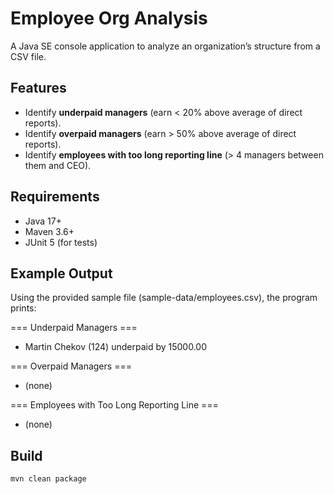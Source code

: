 # Employee Org Analysis

A Java SE console application to analyze an organization’s structure from a CSV file.

## Features
- Identify **underpaid managers** (earn < 20% above average of direct reports).
- Identify **overpaid managers** (earn > 50% above average of direct reports).
- Identify **employees with too long reporting line** (> 4 managers between them and CEO).

## Requirements
- Java 17+
- Maven 3.6+
- JUnit 5 (for tests)

## Example Output
Using the provided sample file (sample-data/employees.csv), the program prints:

=== Underpaid Managers ===
- Martin Chekov (124) underpaid by 15000.00

=== Overpaid Managers ===
- (none)

=== Employees with Too Long Reporting Line ===
- (none)


## Build
```bash
mvn clean package